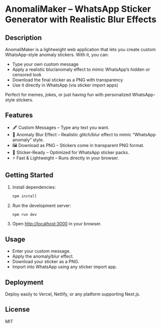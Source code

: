 # AnomaliMaker – WhatsApp Sticker Generator with Realistic Blur Effects

## Description
AnomaliMaker is a lightweight web application that lets you create custom WhatsApp-style anomaly stickers. With it, you can:
- Type your own custom message
- Apply a realistic blur/anomaly effect to mimic WhatsApp’s hidden or censored look
- Download the final sticker as a PNG with transparency
- Use it directly in WhatsApp (via sticker import apps)

Perfect for memes, jokes, or just having fun with personalized WhatsApp-style stickers.

## Features
- 🖋️ Custom Messages – Type any text you want.
- 🎨 Anomaly Blur Effect – Realistic glitch/blur effect to mimic “WhatsApp anomaly” style.
- 🖼️ Download as PNG – Stickers come in transparent PNG format.
- 📱 Sticker-Ready – Optimized for WhatsApp sticker packs.
- ⚡ Fast & Lightweight – Runs directly in your browser.

## Getting Started

1. Install dependencies:
   ```bash
   npm install
   ```
2. Run the development server:
   ```bash
   npm run dev
   ```
3. Open [http://localhost:3000](http://localhost:3000) in your browser.

## Usage
- Enter your custom message.
- Apply the anomaly/blur effect.
- Download your sticker as a PNG.
- Import into WhatsApp using any sticker import app.

## Deployment
Deploy easily to Vercel, Netlify, or any platform supporting Next.js.

## License
MIT
